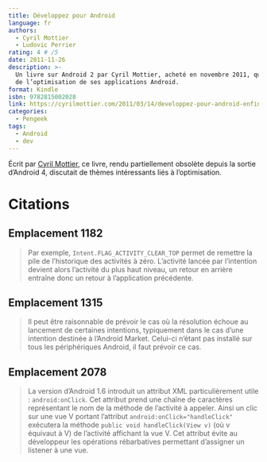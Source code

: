 ```yaml
---
title: Développez pour Android
language: fr
authors:
  - Cyril Mottier
  - Ludovic Perrier
rating: 4 # /5
date: 2011-11-26
description: >-
  Un livre sur Android 2 par Cyril Mottier, acheté en novembre 2011, qui parle
  de l’optimisation de ses applications Android. 
format: Kindle
isbn: 9782815002028
link: https://cyrilmottier.com/2011/03/14/developpez-pour-android-enfin-disponible
categories:
  - Pengeek
tags:
  - Android
  - dev
---
```


Écrit par [Cyril Mottier](https://cyrilmottier.com), ce livre, rendu
partiellement obsolète depuis la sortie d’Android 4, discutait de thèmes
intéressants liés à l’optimisation.

# Citations

## Emplacement 1182
> Par exemple, `Intent.FLAG_ACTIVITY_CLEAR_TOP` permet de remettre la pile
  de l’historique des activités à zéro. L’activité lancée par l’intention devient
  alors l’activité du plus haut niveau, un retour en arrière entraîne donc un retour
  à l’application précédente.

## Emplacement 1315
> Il peut être raisonnable de prévoir le cas où la résolution échoue au lancement
  de certaines intentions, typiquement dans le cas d’une intention destinée à
  l’Android Market. Celui-ci n’étant pas installé sur tous les périphériques Android,
  il faut prévoir ce cas.

## Emplacement 2078
> La version d’Android 1.6 introduit un attribut XML particulièrement utile :
  `android:onClick`. Cet attribut prend une chaîne de caractères représentant le
  nom de la méthode de l’activité à appeler. Ainsi un clic sur une vue V portant
  l’attribut `android:onClick="handleClick"` exécutera la méthode `public void
  handleClick(View v)` (où v équivaut à V) de l’activité affichant la vue V. Cet
  attribut évite au développeur les opérations rébarbatives permettant d’assigner
  un listener à une vue.
